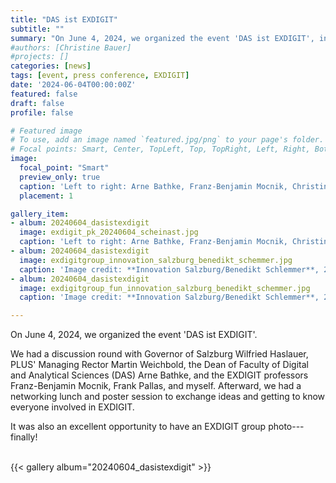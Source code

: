 ```yaml
---
title: "DAS ist EXDIGIT"
subtitle: ""
summary: "On June 4, 2024, we organized the event 'DAS ist EXDIGIT', introducing the EXDIGIT team."
#authors: [Christine Bauer]
#projects: []
categories: [news]
tags: [event, press conference, EXDIGIT]
date: '2024-06-04T00:00:00Z'
featured: false
draft: false
profile: false

# Featured image
# To use, add an image named `featured.jpg/png` to your page's folder.
# Focal points: Smart, Center, TopLeft, Top, TopRight, Left, Right, BottomLeft, Bottom, BottomRight.
image:
  focal_point: "Smart"
  preview_only: true
  caption: 'Left to right: Arne Bathke, Franz-Benjamin Mocnik, Christine Bauer, Wilfried Haslauer, Frank Pallas, Stefan Lang, Martin Weichbold.<br>Image credit: **Scheinast**, 2024.'
  placement: 1

gallery_item:
- album: 20240604_dasistexdigit
  image: exdigit_pk_20240604_scheinast.jpg
  caption: 'Left to right: Arne Bathke, Franz-Benjamin Mocnik, Christine Bauer, Wilfried Haslauer, Frank Pallas, Stefan Lang, Martin Weichbold.<br>Image credit: **Scheinast**, 2024.'
- album: 20240604_dasistexdigit
  image: exdigitgroup_innovation_salzburg_benedikt_schemmer.jpg
  caption: 'Image credit: **Innovation Salzburg/Benedikt Schlemmer**, 2024.'
- album: 20240604_dasistexdigit
  image: exdigitgroup_fun_innovation_salzburg_benedikt_schemmer.jpg
  caption: 'Image credit: **Innovation Salzburg/Benedikt Schlemmer**, 2024.'

---
```


On June 4, 2024, we organized the event 'DAS ist EXDIGIT'.

We had a discussion round with Governor of Salzburg Wilfried Haslauer, PLUS' Managing Rector Martin Weichbold, the Dean of Faculty of Digital and Analytical Sciences (DAS) Arne Bathke, and the EXDIGIT professors Franz-Benjamin Mocnik, Frank Pallas, and myself.
Afterward, we had a networking lunch and poster session to exchange ideas and getting to know everyone involved in EXDIGIT.

It was also an excellent opportunity to have an EXDIGIT group photo---finally!

<br>
{{< gallery album="20240604_dasistexdigit" >}}
